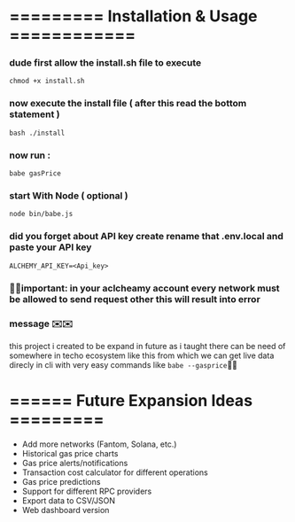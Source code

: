 #  ========= Installation & Usage ============
###  dude first allow the install.sh file to execute 
```
chmod +x install.sh
```
### now execute the install file (  after this read the bottom statement )
```
bash ./install
```
### now run :
```
babe gasPrice
```
### start With Node ( optional )
```
node bin/babe.js
```

### did you forget about API key create rename that .env.local and paste your API key 
```
ALCHEMY_API_KEY=<Api_key>
```
### 📢📢important: in your aclcheamy account every network must be allowed to send request other this will result into error

### message ✉️✉️

this project i created to be expand in future as i taught there can be need of somewhere in techo ecosystem like this from which we can get live data direcly in cli with very easy commands like ``babe --gasprice``👊👊


#  ====== Future Expansion Ideas =========


 - Add more networks (Fantom, Solana, etc.)
 - Historical gas price charts
 - Gas price alerts/notifications
 - Transaction cost calculator for different operations
 - Gas price predictions
 - Support for different RPC providers
 - Export data to CSV/JSON
 - Web dashboard version

